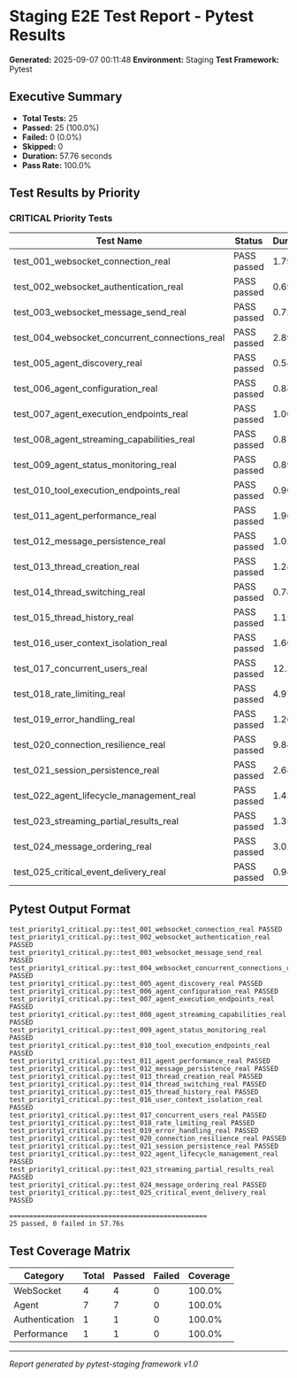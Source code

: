 # Staging E2E Test Report - Pytest Results

**Generated:** 2025-09-07 00:11:48
**Environment:** Staging
**Test Framework:** Pytest

## Executive Summary

- **Total Tests:** 25
- **Passed:** 25 (100.0%)
- **Failed:** 0 (0.0%)
- **Skipped:** 0
- **Duration:** 57.76 seconds
- **Pass Rate:** 100.0%

## Test Results by Priority

### CRITICAL Priority Tests

| Test Name | Status | Duration | File |
|-----------|--------|----------|------|
| test_001_websocket_connection_real | PASS passed | 1.796s | test_priority1_critical.py |
| test_002_websocket_authentication_real | PASS passed | 0.696s | test_priority1_critical.py |
| test_003_websocket_message_send_real | PASS passed | 0.726s | test_priority1_critical.py |
| test_004_websocket_concurrent_connections_real | PASS passed | 2.897s | test_priority1_critical.py |
| test_005_agent_discovery_real | PASS passed | 0.546s | test_priority1_critical.py |
| test_006_agent_configuration_real | PASS passed | 0.841s | test_priority1_critical.py |
| test_007_agent_execution_endpoints_real | PASS passed | 1.004s | test_priority1_critical.py |
| test_008_agent_streaming_capabilities_real | PASS passed | 0.874s | test_priority1_critical.py |
| test_009_agent_status_monitoring_real | PASS passed | 0.898s | test_priority1_critical.py |
| test_010_tool_execution_endpoints_real | PASS passed | 0.901s | test_priority1_critical.py |
| test_011_agent_performance_real | PASS passed | 1.961s | test_priority1_critical.py |
| test_012_message_persistence_real | PASS passed | 1.021s | test_priority1_critical.py |
| test_013_thread_creation_real | PASS passed | 1.249s | test_priority1_critical.py |
| test_014_thread_switching_real | PASS passed | 0.784s | test_priority1_critical.py |
| test_015_thread_history_real | PASS passed | 1.156s | test_priority1_critical.py |
| test_016_user_context_isolation_real | PASS passed | 1.603s | test_priority1_critical.py |
| test_017_concurrent_users_real | PASS passed | 12.210s | test_priority1_critical.py |
| test_018_rate_limiting_real | PASS passed | 4.978s | test_priority1_critical.py |
| test_019_error_handling_real | PASS passed | 1.262s | test_priority1_critical.py |
| test_020_connection_resilience_real | PASS passed | 9.846s | test_priority1_critical.py |
| test_021_session_persistence_real | PASS passed | 2.686s | test_priority1_critical.py |
| test_022_agent_lifecycle_management_real | PASS passed | 1.434s | test_priority1_critical.py |
| test_023_streaming_partial_results_real | PASS passed | 1.353s | test_priority1_critical.py |
| test_024_message_ordering_real | PASS passed | 3.012s | test_priority1_critical.py |
| test_025_critical_event_delivery_real | PASS passed | 0.941s | test_priority1_critical.py |

## Pytest Output Format

```
test_priority1_critical.py::test_001_websocket_connection_real PASSED
test_priority1_critical.py::test_002_websocket_authentication_real PASSED
test_priority1_critical.py::test_003_websocket_message_send_real PASSED
test_priority1_critical.py::test_004_websocket_concurrent_connections_real PASSED
test_priority1_critical.py::test_005_agent_discovery_real PASSED
test_priority1_critical.py::test_006_agent_configuration_real PASSED
test_priority1_critical.py::test_007_agent_execution_endpoints_real PASSED
test_priority1_critical.py::test_008_agent_streaming_capabilities_real PASSED
test_priority1_critical.py::test_009_agent_status_monitoring_real PASSED
test_priority1_critical.py::test_010_tool_execution_endpoints_real PASSED
test_priority1_critical.py::test_011_agent_performance_real PASSED
test_priority1_critical.py::test_012_message_persistence_real PASSED
test_priority1_critical.py::test_013_thread_creation_real PASSED
test_priority1_critical.py::test_014_thread_switching_real PASSED
test_priority1_critical.py::test_015_thread_history_real PASSED
test_priority1_critical.py::test_016_user_context_isolation_real PASSED
test_priority1_critical.py::test_017_concurrent_users_real PASSED
test_priority1_critical.py::test_018_rate_limiting_real PASSED
test_priority1_critical.py::test_019_error_handling_real PASSED
test_priority1_critical.py::test_020_connection_resilience_real PASSED
test_priority1_critical.py::test_021_session_persistence_real PASSED
test_priority1_critical.py::test_022_agent_lifecycle_management_real PASSED
test_priority1_critical.py::test_023_streaming_partial_results_real PASSED
test_priority1_critical.py::test_024_message_ordering_real PASSED
test_priority1_critical.py::test_025_critical_event_delivery_real PASSED

==================================================
25 passed, 0 failed in 57.76s
```

## Test Coverage Matrix

| Category | Total | Passed | Failed | Coverage |
|----------|-------|--------|--------|----------|
| WebSocket | 4 | 4 | 0 | 100.0% |
| Agent | 7 | 7 | 0 | 100.0% |
| Authentication | 1 | 1 | 0 | 100.0% |
| Performance | 1 | 1 | 0 | 100.0% |

---
*Report generated by pytest-staging framework v1.0*
